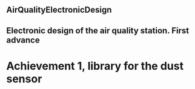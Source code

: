 ## AirQualityElectronicDesign

## Electronic design of the air quality station. First advance

# Achievement 1, library for the dust sensor
